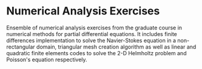 # Numerical Analysis Exercises

Ensemble of numerical analysis exercises from the graduate course in numerical methods for partial differential equations. It includes finite differences implementation to solve the Navier-Stokes equation in a non-rectangular domain, triangular mesh creation algorithm as well as linear and quadratic finite elements codes to solve the 2-D Helmholtz problem and Poisson's equation respectively. 
